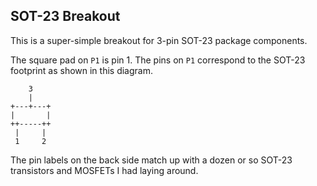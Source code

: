 SOT-23 Breakout
---------------

This is a super-simple breakout for 3-pin SOT-23 package components.

The square pad on `P1` is pin 1. The pins on `P1` correspond to the SOT-23
footprint as shown in this diagram.

        3
        |
    +---+---+
    |       |
    ++-----++
     |     |
     1     2

The pin labels on the back side match up with a dozen or so SOT-23 transistors
and MOSFETs I had laying around.
